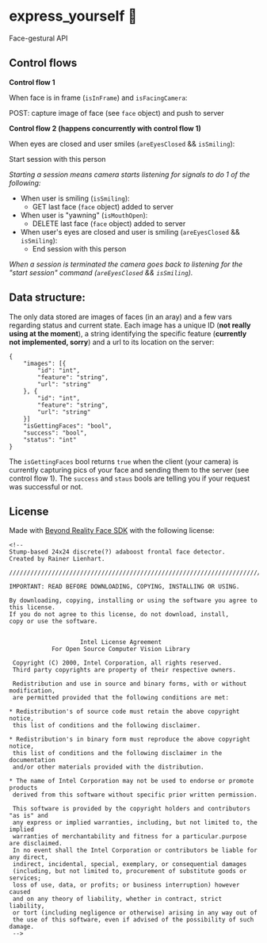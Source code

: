 express_yourself 🤗
===================

Face-gestural API

Control flows
-------------

**Control flow 1**

When face is in frame (`isInFrame`) and `isFacingCamera`:

POST: capture image of face (see `face` object) and push to server

**Control flow 2 (happens concurrently with control flow 1)**

When eyes are closed and user smiles (`areEyesClosed` && `isSmiling`):

Start session with this person

*Starting a session means camera starts listening for signals to do 1 of the following:*

 - When user is smiling (`isSmiling`):
	 - GET last face (`face` object) added to server
 - When user is "yawning" (`isMouthOpen`):
 	 - DELETE last face (`face` object) added to server
 - When user's eyes are closed and user is smiling (`areEyesClosed` && `isSmiling`):
	 - End session with this person

*When a session is terminated the camera goes back to listening for the "start session" command (`areEyesClosed` && `isSmiling`).*

Data structure:
---------------

The only data stored are images of faces (in an aray) and a few vars regarding status and current state. Each image has a unique ID (**not really using at the moment**), a string identifying the specific feature (**currently not implemented, sorry**) and a url to its location on the server:

    {
        "images": [{
            "id": "int",
            "feature": "string",
            "url": "string"
        }, {
            "id": "int",
            "feature": "string",
            "url": "string"
        }]
        "isGettingFaces": "bool",
        "success": "bool",
        "status": "int"
    } 

The `isGettingFaces` bool returns `true` when the client (your camera) is currently capturing pics of your face and sending them to the server (see control flow 1). The `success` and `staus` bools are telling you if your request was successful or not. 

License
-------

Made with [Beyond Reality Face SDK](https://github.com/Tastenkunst/brfv4_javascript_examples) with the following license:

    <!--
    Stump-based 24x24 discrete(?) adaboost frontal face detector.
    Created by Rainer Lienhart.

    ////////////////////////////////////////////////////////////////////////////////////////

    IMPORTANT: READ BEFORE DOWNLOADING, COPYING, INSTALLING OR USING.

    By downloading, copying, installing or using the software you agree to this license.
    If you do not agree to this license, do not download, install,
    copy or use the software.


                        Intel License Agreement
                For Open Source Computer Vision Library

     Copyright (C) 2000, Intel Corporation, all rights reserved.
     Third party copyrights are property of their respective owners.

     Redistribution and use in source and binary forms, with or without modification,
     are permitted provided that the following conditions are met:

    * Redistribution's of source code must retain the above copyright notice,
     this list of conditions and the following disclaimer.

    * Redistribution's in binary form must reproduce the above copyright notice,
     this list of conditions and the following disclaimer in the documentation
     and/or other materials provided with the distribution.

    * The name of Intel Corporation may not be used to endorse or promote products
     derived from this software without specific prior written permission.

     This software is provided by the copyright holders and contributors "as is" and
     any express or implied warranties, including, but not limited to, the implied
     warranties of merchantability and fitness for a particular.purpose are disclaimed.
     In no event shall the Intel Corporation or contributors be liable for any direct,
     indirect, incidental, special, exemplary, or consequential damages
     (including, but not limited to, procurement of substitute goods or services;
     loss of use, data, or profits; or business interruption) however caused
     and on any theory of liability, whether in contract, strict liability,
     or tort (including negligence or otherwise) arising in any way out of
     the use of this software, even if advised of the possibility of such damage.
     -->

